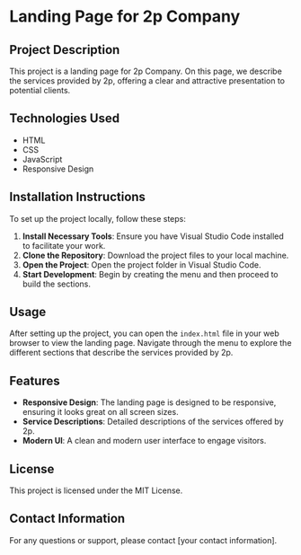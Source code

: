 # Landing Page for 2p Company

## Project Description

This project is a landing page for 2p Company. On this page, we describe the services provided by 2p, offering a clear and attractive presentation to potential clients.

## Technologies Used

- HTML
- CSS
- JavaScript
- Responsive Design

## Installation Instructions

To set up the project locally, follow these steps:

1. **Install Necessary Tools**: Ensure you have Visual Studio Code installed to facilitate your work.
2. **Clone the Repository**: Download the project files to your local machine.
3. **Open the Project**: Open the project folder in Visual Studio Code.
4. **Start Development**: Begin by creating the menu and then proceed to build the sections.

## Usage

After setting up the project, you can open the `index.html` file in your web browser to view the landing page. Navigate through the menu to explore the different sections that describe the services provided by 2p.

## Features

- **Responsive Design**: The landing page is designed to be responsive, ensuring it looks great on all screen sizes.
- **Service Descriptions**: Detailed descriptions of the services offered by 2p.
- **Modern UI**: A clean and modern user interface to engage visitors.

## License

This project is licensed under the MIT License.

## Contact Information

For any questions or support, please contact [your contact information].
